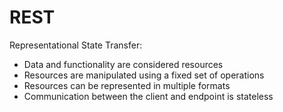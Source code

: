 # REST
Representational State Transfer:
- Data and functionality are considered resources
- Resources are manipulated using a fixed set of operations
- Resources can be represented in multiple formats
- Communication between the client and endpoint is stateless